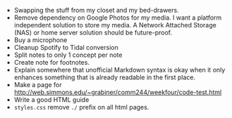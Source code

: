 * Swapping the stuff from my closet and my bed-drawers.
* Remove dependency on Google Photos for my media.
  I want a platform independent solution to store my media.
  A Network Attached Storage (NAS) or home server solution should be future-proof.
* Buy a microphone
* Cleanup Spotify to Tidal conversion
* Split notes to only 1 concept per note
* Create note for footnotes.
* Explain somewhere that unofficial Markdown syntax is okay when it only enhances something that is already readable in the first place.
* Make a page for http://web.simmons.edu/~grabiner/comm244/weekfour/code-test.html
* Write a good HTML guide
* `styles.css` remove `./` prefix on all html pages.
